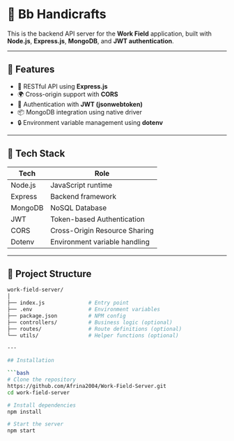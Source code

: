 # 🧭 Bb Handicrafts

This is the backend API server for the **Work Field** application, built with **Node.js**, **Express.js**, **MongoDB**, and **JWT authentication**.

---

## 🚀 Features

- 🔧 RESTful API using **Express.js**
- 🌍 Cross-origin support with **CORS**
- 🔐 Authentication with **JWT (jsonwebtoken)**
- 📦 MongoDB integration using native driver
- 🔒 Environment variable management using **dotenv**

---

## 🧪 Tech Stack

| Tech        | Role                            |
|-------------|---------------------------------|
| Node.js     | JavaScript runtime              |
| Express     | Backend framework               |
| MongoDB     | NoSQL Database                  |
| JWT         | Token-based Authentication      |
| CORS        | Cross-Origin Resource Sharing   |
| Dotenv      | Environment variable handling   |

---

## 📁 Project Structure

```bash
work-field-server/
│
├── index.js              # Entry point
├── .env                  # Environment variables
├── package.json          # NPM config
├── controllers/          # Business logic (optional)
├── routes/               # Route definitions (optional)
└── utils/                # Helper functions (optional)

---

## Installation

```bash
# Clone the repository
https://github.com/Afrina2004/Work-Field-Server.git
cd work-field-server

# Install dependencies
npm install

# Start the server
npm start
